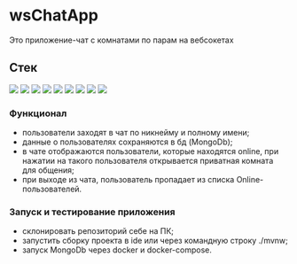 # wsChatApp

Это приложение-чат с комнатами по парам на вебсокетах 
 ## Стек
<img src="https://img.shields.io/badge/Java-C71A36?style=for-the-badge&logo=Java&logoColor=white"/>  <img src="https://img.shields.io/badge/JavaScript-323330?style=for-the-badge&logo=javascript&logoColor=F7DF1E"/> <img src="https://img.shields.io/badge/HTML5-E34F26?style=for-the-badge&logo=html5&logoColor=white"/> <img src="https://img.shields.io/badge/CSS3-1572B6?style=for-the-badge&logo=css3&logoColor=white"/> <img src="https://img.shields.io/badge/SPring boot-%236DB33F?style=for-the-badge&logo=Spring Boot&logoColor=white"/>  <img src="https://img.shields.io/badge/Maven-C71A36?style=for-the-badge&logo=Apache%20Maven&logoColor=white"/>
<img src="https://img.shields.io/badge/DOcker-blue?style=for-the-badge&logo=DOcker&logoColor=white"/> <img src="https://img.shields.io/badge/MongoDB-4EA94B?style=for-the-badge&logo=mongodb&logoColor=white"/> <img src="https://img.shields.io/badge/Websocket-C71A36?style=for-the-badge&logo=Websocket&logoColor=white"/>

### Функционал

- пользователи заходят в чат по никнейму и полному имени;
- данные о пользователях сохраняются в бд (MongoDb);
- в чате отображаются пользователи, которые находятся online, при нажатии на такого пользователя открывается приватная комната для общения;
- при выходе из чата, пользователь пропадает из списка Online-пользователей.

### Запуск и тестирование приложения
- склонировать репозиторий себе на ПК;
- запустить сборку проекта в ide или через командную строку ./mvnw;
- запуск MongoDb через docker и docker-compose.


